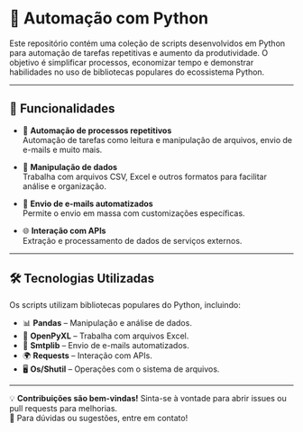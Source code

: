 # 🚀 Automação com Python

Este repositório contém uma coleção de scripts desenvolvidos em Python para automação de tarefas repetitivas e aumento da produtividade. O objetivo é simplificar processos, economizar tempo e demonstrar habilidades no uso de bibliotecas populares do ecossistema Python.

---

## 📌 Funcionalidades

- 🤖 **Automação de processos repetitivos**  
  Automação de tarefas como leitura e manipulação de arquivos, envio de e-mails e muito mais.

- 📄 **Manipulação de dados**  
  Trabalha com arquivos CSV, Excel e outros formatos para facilitar análise e organização.

- 📧 **Envio de e-mails automatizados**  
  Permite o envio em massa com customizações específicas.

- 🌐 **Interação com APIs**  
  Extração e processamento de dados de serviços externos.

---

## 🛠️ Tecnologias Utilizadas

Os scripts utilizam bibliotecas populares do Python, incluindo:

- 📊 **Pandas** – Manipulação e análise de dados.  
- 📂 **OpenPyXL** – Trabalha com arquivos Excel.  
- 📧 **Smtplib** – Envio de e-mails automatizados.  
- 🌍 **Requests** – Interação com APIs.  
- 🖥️ **Os/Shutil** – Operações com o sistema de arquivos.  

---

💡 **Contribuições são bem-vindas!** Sinta-se à vontade para abrir issues ou pull requests para melhorias.  
📩 Para dúvidas ou sugestões, entre em contato!  

